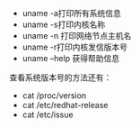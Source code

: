 * uname -a打印所有系统信息
* uname -s打印内核名称
* uname -n 打印网络节点主机名
* uname -r打印内核发信版本号
* uname –help 获得帮助信息

查看系统版本号的方法还有：
* cat /proc/version
* cat /etc/redhat-release
* cat /etc/issue
